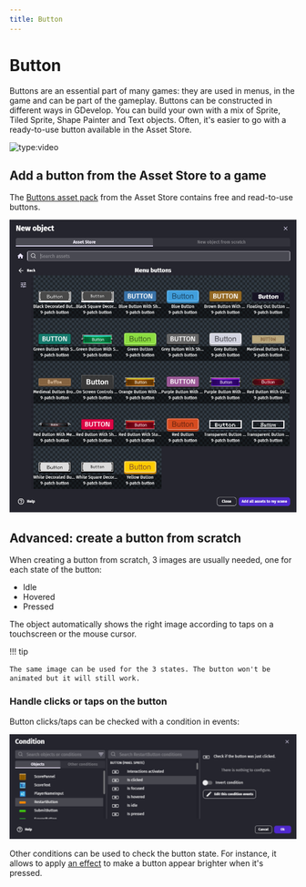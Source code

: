 ```yaml
---
title: Button
---
```

# Button

Buttons are an essential part of many games: they are used in menus, in the game and can be part of the gameplay. Buttons can be constructed in different ways in GDevelop. You can build your own with a mix of Sprite, Tiled Sprite, Shape Painter and Text objects.
Often, it's easier to go with a ready-to-use button available in the Asset Store.

![type:video](https://www.youtube.com/embed/plkHd4uPI4U)

## Add a button from the Asset Store to a game

The [Buttons asset pack](https://gdevelop.io/asset-store/free/menu-buttons-menu-buttons) from the Asset Store contains free and read-to-use buttons.

[![](button-asset-store.png)](https://gdevelop.io/asset-store/free/menu-buttons-menu-buttons)

## Advanced: create a button from scratch

When creating a button from scratch, 3 images are usually needed, one for each state of the button:

  - Idle
  - Hovered
  - Pressed

The object automatically shows the right image according to taps on a touchscreen or the mouse cursor.

!!! tip

    The same image can be used for the 3 states. The button won't be animated but it will still work.

### Handle clicks or taps on the button

Button clicks/taps can be checked with a condition in events:

![](button-clicked-condition.png)

Other conditions can be used to check the button state. For instance, it allows to apply [an effect](/gdevelop5/objects/effects) to make a button appear brighter when it's pressed.
